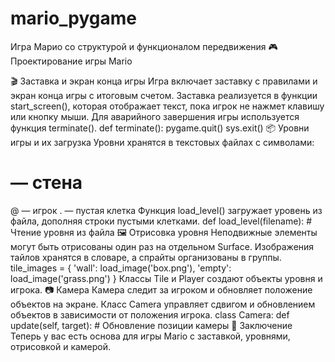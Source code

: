 # mario_pygame
Игра Марио со структурой и функционалом передвижения
🎮 Проектирование игры Mario

🎬 Заставка и экран конца игры
Игра включает заставку с правилами и экран конца игры с итоговым счетом.
Заставка реализуется в функции start_screen(), которая отображает текст, пока игрок не нажмет клавишу или кнопку мыши.
Для аварийного завершения игры используется функция terminate().
def terminate():
    pygame.quit()
    sys.exit()
📦 Уровни игры и их загрузка
Уровни хранятся в текстовых файлах с символами:
# — стена
@ — игрок
. — пустая клетка
Функция load_level() загружает уровень из файла, дополняя строки пустыми клетками.
def load_level(filename):
    # Чтение уровня из файла
🖼️ Отрисовка уровня
Неподвижные элементы могут быть отрисованы один раз на отдельном Surface.
Изображения тайлов хранятся в словаре, а спрайты организованы в группы.
tile_images = {
    'wall': load_image('box.png'),
    'empty': load_image('grass.png')
}
Классы Tile и Player создают объекты уровня и игрока.
📷 Камера
Камера следит за игроком и обновляет положение объектов на экране.
Класс Camera управляет сдвигом и обновлением объектов в зависимости от положения игрока.
class Camera:
    def update(self, target):
        # Обновление позиции камеры
🚀 Заключение
Теперь у вас есть основа для игры Mario с заставкой, уровнями, отрисовкой и камерой.
